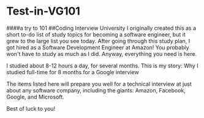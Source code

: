 # Test-in-VG101
####a try to 101
##Coding Interview University
I originally created this as a short to-do list of study topics for becoming a software engineer, but it grew to the large list you see today. After going through this study plan, I got hired as a Software Development Engineer at Amazon! You probably won't have to study as much as I did. Anyway, everything you need is here.

I studied about 8-12 hours a day, for several months. This is my story: Why I studied full-time for 8 months for a Google interview

The items listed here will prepare you well for a technical interview at just about any software company, including the giants: Amazon, Facebook, Google, and Microsoft.

Best of luck to you!
